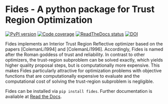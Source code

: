 # Fides - A python package for Trust Region Optimization

<a href="https://badge.fury.io/py/fides">
  <img src="https://badge.fury.io/py/fides.svg" alt="PyPI version"></a>
<a href="https://codecov.io/gh/fides-dev/fides">
  <img src="https://codecov.io/gh/fides-dev/fides/branch/master/graph/badge.svg" alt="Code coverage"></a>
<a href="https://fides-optimizer.readthedocs.io/en/latest/?badge=latest">
 <img src="https://readthedocs.org/projects/fides-optimizer/badge/?version=latest" alt="ReadTheDocs status"></a>
<a href="https://zenodo.org/badge/latestdoi/312057973">
 <img src="https://zenodo.org/badge/312057973.svg" alt="DOI"></a>

Fides implements an Interior Trust Region Reflective optimizer based on
the papers [ColemanLi1994] and [ColemanLi1996]. Accordingly, Fides is
named after the Roman goddess of trust and reliability. In contrast to other
optimizers, the trust-region subproblem can be solved exactly, which
yields higher quality proposal steps, but is computationally more expensive.
This makes Fides particularly attractive for optimization problems with
objective functions that are computationally expensive to evaluate and the
computational cost of solving the trust-region subproblem is negligible.

Fides can be installed via `pip install fides`. Further documentation is
 avaliable at [Read the Docs](fides-optimizer.readthedocs.io).

